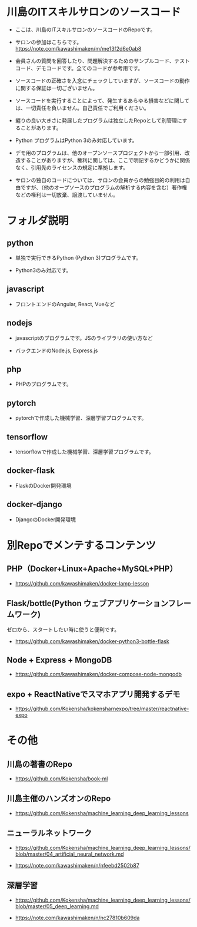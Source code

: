 # 川島のITスキルサロンのソースコード

* ここは、川島のITスキルサロンのソースコードのRepoです。

* サロンの参加はこちらです。https://note.com/kawashimaken/m/me13f2d6e0ab8

* 会員さんの質問を回答したり、問題解決するためのサンプルコード、テストコード、デモコードです。全てのコードが参考用です。

* ソースコードの正確さを入念にチェックしていますが、ソースコードの動作に関する保証は一切ございません。

* ソースコードを実行することによって、発生するあらゆる損害などに関しては、一切責任を負いません。自己責任でご利用ください。

* 纏りの良い大きさに発展したプログラムは独立したRepoとして別管理にすることがあります。

* Python プログラムはPython 3のみ対応しています。

* デモ用のプログラムは、他のオープンソースプロジェクトから一部引用、改造することがありますが、権利に関しては、ここで明記するかどうかに関係なく、引用先のライセンスの規定に準拠します。

* サロンの独自のコードについては、サロンの会員からの勉強目的の利用は自由ですが、（他のオープソースのプログラムの解析する内容を含む）著作権などの権利は一切放棄、譲渡していません。

# フォルダ説明

## python

* 単独で実行できるPython (Python 3)プログラムです。

* Python3のみ対応です。

## javascript

* フロントエンドのAngular, React, Vueなど

## nodejs

* javascriptのプログラムです。JSのライブラリの使い方など

* バックエンドのNode.js, Express.js

## php

* PHPのプログラムです。

## pytorch

* pytorchで作成した機械学習、深層学習プログラムです。

## tensorflow

* tensorflowで作成した機械学習、深層学習プログラムです。

## docker-flask

* FlaskのDocker開発環境

## docker-django

* DjangoのDocker開発環境


# 別Repoでメンテするコンテンツ

## PHP（Docker+Linux+Apache+MySQL+PHP）

* https://github.com/kawashimaken/docker-lamp-lesson

## Flask/bottle(Python ウェブアプリケーションフレームワーク)

ゼロから、スタートしたい時に使うと便利です。

* https://github.com/kawashimaken/docker-python3-bottle-flask

## Node + Express + MongoDB

* https://github.com/kawashimaken/docker-compose-node-mongodb

## expo + ReactNativeでスマホアプリ開発するデモ

* https://github.com/Kokensha/kokensharnexpo/tree/master/reactnative-expo

# その他

## 川島の著書のRepo

* https://github.com/Kokensha/book-ml

## 川島主催のハンズオンのRepo

* https://github.com/Kokensha/machine_learning_deep_learning_lessons

## ニューラルネットワーク

* https://github.com/Kokensha/machine_learning_deep_learning_lessons/blob/master/04_artificial_neural_network.md

* https://note.com/kawashimaken/n/nfeebd2502b87

## 深層学習

* https://github.com/Kokensha/machine_learning_deep_learning_lessons/blob/master/05_deep_learning.md

* https://note.com/kawashimaken/n/nc27810b609da



